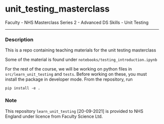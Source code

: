 # unit_testing_masterclass
Faculty - NHS Masterclass Series 2 - Advanced DS Skills - Unit Testing

--- 

### Description

This is a repo containing teaching materials for the unit testing masterclass

Some of the material is found under `notebooks/testing_introduction.ipynb`

For the rest of the course, we will be working on python files in `src/learn_unit_testing` and `tests`. 
Before working on these, you must install the package in developer mode.
From the repository, run

```
pip install -e .
```

### Note
This repository `learn_unit_testing` [20-09-2021] is provided to NHS England under licence from Faculty Science Ltd.
